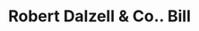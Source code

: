 ---
doi: 10.7916/D8ZK6TS3
date_other: '1863'
date_other_textual: '1863'
form: printed ephemera
genre:
- Invoices
name:
- Robert Dalzell & Co.
object_in_context_url: https://biggert.cul.columbia.edu/items/view/ave_biggert_01489
subject_hierarchical_geographic:
- Pittsburgh, Pennsylvania, United States
subject_name:
- Robert Dalzell & Co.
title: Robert Dalzell & Co.. Bill
sort_title: Robert Dalzell & Co.. Bill
call_number: ave_biggert_01489
coordinates:
- 40.439722222222215,-79.97638888888889
pid: ave_biggert_01489
identifiers: ave_biggert_01489
canvas_id: ldpd:396750
permalink: "/items/ave_biggert_01489/"
layout: iiif-image-page
---